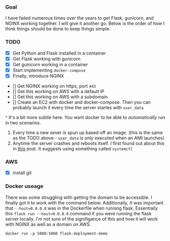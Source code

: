 ### Goal

I have failed numerous times over the years to get Flask, gunicorn, and NGINX working together. I will give it another go. Below is the order
of how I think things should be done to keep things simple.

### TODO

- [x] Get Python and Flask installed in a container
- [x] Get Flask working with gunicorn
- [x] Get gunicorn working in a container
- [x] Start implementing `docker-compose`
- [x] Finally, introduce NGINX
- [] Get NGINX working on https, port `443`
- [] Get this working on AWS with a default IP
- [] Get this working on AWS with a subdomain
- [] Create an EC2 with docker and docker-compose. Then you can probably launch it every time the server startes with `user_data`

^
It's a bit more subtle here. You want docker to be able to *automatically* run in two scenarios.
1. Every time a new sever is spun up based off an image. (this is the same as the TODO above - `user_data` is only executed when an AMI launches)
2. Anytime the server crashes and reboots itself. I first found out about this in [this](https://betterprogramming.pub/how-to-use-docker-in-an-amazon-ec2-instance-5453601ec330)
post. It suggests using something called `systemctl`

### AWS
- [x] install git

### Docker useage

There was some struggling with getting the domain to be accessible. I finally got it to work with the command below. Additionally, It was
important that `--host=0.0.0.0` was in the Dockerfile when running flask. Essentially this `flask run --host=0.0.0.0` command if you were running
the flask server locally. I'm not sure of the signifigance of this and how it will work with NGINX as well as a domain on AWS.


```
docker run -p 5000:5000 flask-deployment-demo
```

